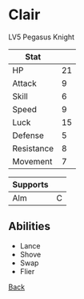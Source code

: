 # Clair

LV5 Pegasus Knight

| Stat       | <!-- --> |
| ---------- | -------- |
| HP         | 21       |
| Attack     | 9        |
| Skill      | 6        |
| Speed      | 9        |
| Luck       | 15       |
| Defense    | 5        |
| Resistance | 8        |
| Movement   | 7        |

| Supports | <!-- --> |
| -------- | -------- |
| Alm      | C        |

## Abilities

- Lance
- Shove
- Swap
- Flier

[Back](../README.md)
